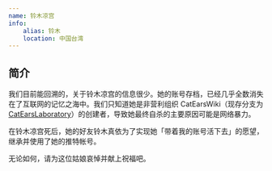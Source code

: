 ```yaml
---
name: 铃木凉宫
info:
    alias: 铃木
    location: 中国台湾
---
```


## 简介

我们目前能回溯的，关于铃木凉宫的信息很少。她的账号存档，已经几乎全数消失在了互联网的记忆之海中。我们只知道她是非营利组织 CatEarsWiki（现存分支为 [CatEarsLaboratory](https://twitter.com/CatEars2333)）的创建者，导致她最终自杀的主要原因可能是网络暴力。

在铃木凉宫死后，她的好友铃木真依为了实现她「带着我的账号活下去」的愿望，继承并使用了她的推特帐号。

无论如何，请为这位姑娘哀悼并献上祝福吧。
